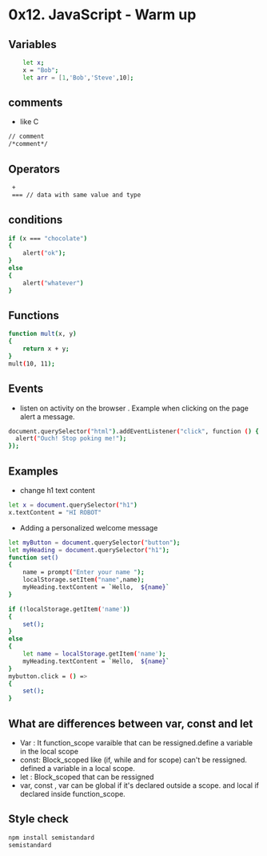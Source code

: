 #  0x12. JavaScript - Warm up 
## Variables

```bash
    let x;
    x = "Bob";
    let arr = [1,'Bob','Steve',10];
```
## comments 
- like C
```bash
// comment
/*comment*/
```
## Operators
```bash
 +
 === // data with same value and type
```
## conditions

```bash
if (x === "chocolate")
{
    alert("ok");
}
else
{
    alert("whatever")
}
```
## Functions

```bash
function mult(x, y)
{
    return x + y;
}
mult(10, 11);
```

## Events
- listen on activity on the browser . Example when clicking on the page alert a message.
```bash
document.querySelector("html").addEventListener("click", function () {
  alert("Ouch! Stop poking me!");
});

```
## Examples
- change h1 text content
```bash
let x = document.querySelector("h1")
x.textContent = "HI ROBOT"
```
- Adding a personalized welcome message
```bash
let myButton = document.querySelector("button");
let myHeading = document.querySelector("h1");
function set()
{
    name = prompt("Enter your name ");
    localStorage.setItem("name",name);
    myHeading.textContent = `Hello,  ${name}`
}

if (!localStorage.getItem('name'))
{
    set();
}
else
{
    let name = localStorage.getItem('name');
    myHeading.textContent = `Hello,  ${name}`
}
mybutton.click = () =>
{
    set();
}
```
## What are differences between var, const and let

- Var : It function_scope varaible that can be ressigned.define a variable in the local scope
- const: Block_scoped like (if, while and for scope) can't be ressigned. defined a variable in a local scope.
- let : Block_scoped that can be ressigned
- var, const , var can be global if it's declared outside a scope. and local if declared inside function_scope.

## Style check
```bash
npm install semistandard
semistandard
```
